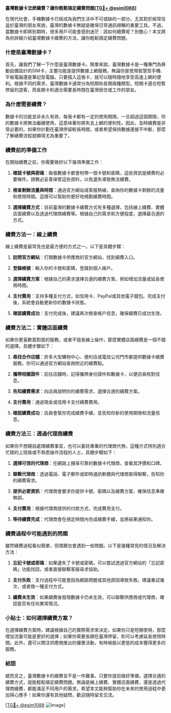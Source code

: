 **臺灣數據卡怎麽續費？讓你輕鬆搞定續費問題[[TG💪+ @esim1088](https://t.me/s/esim1088)]**

在現代社會，手機數據卡已經成為我們生活中不可或缺的一部分。尤其對於經常往返於臺灣的朋友來說，臺灣的數據卡無疑是確保日常通訊順暢的重要工具。不過，當數據卡即將到期時，很多用戶可能會感到迷茫：該如何續費呢？別擔心！本文將為你詳細介紹臺灣數據卡續費的方法，讓你輕鬆搞定續費問題。

### **什麼是臺灣數據卡？**

首先，讓我們了解一下什麼是臺灣數據卡。簡單來說，臺灣數據卡是一種專門為移動設備設計的SIM卡，主要功能是提供數據上網服務。無論你是使用智慧型手機、平板電腦還是筆記型電腦，只要插入這張卡，就可以隨時隨地享受高速上網的便利。根據不同的需求，臺灣數據卡通常分為短期和長期兩種類型。短期卡適合短暫停留的遊客，而長期卡則適合需要長時間在臺灣居住或工作的朋友。

### **為什麼需要續費？**

數據卡的功能並非永久有效，每張卡都有一定的使用期限。一旦超過這個期限，你的數據卡將無法繼續使用，這意味著你將失去上網的便利性。因此，及時續費是非常必要的。如果你計劃在臺灣停留較長時間，或者希望保持數據連接不中斷，那麼了解續費流程就顯得尤為重要了。

### **續費前的準備工作**

在開始續費之前，你需要做好以下幾項準備工作：

1. **確認卡號與密碼**：每張數據卡都會附帶一個卡號和密碼，這些資訊是續費的必要條件。請務必妥善保管這些資料，以免遺失導致無法續費。

2. **檢查剩餘流量與時間**：通過官方網站或客服熱線，查詢你的數據卡剩餘的流量和使用時間。這樣可以幫助你更好地規劃續費時間。

3. **選擇續費方式**：目前臺灣的數據卡續費方式有多種選擇，包括線上續費、實體店面續費以及透過代理商續費等。根據自己的需求和方便程度，選擇最合適的方式。

### **續費方法一：線上續費**

線上續費是最常見也是最方便的方式之一。以下是具體步驟：

1. **訪問官方網站**：打開數據卡供應商的官方網站，找到續費入口。
   
2. **登錄帳號**：輸入你的卡號和密碼，登錄到個人帳戶。

3. **選擇續費方案**：根據自己的需求選擇合適的續費方案，例如增加流量或延長使用時間。

4. **支付費用**：支持多種支付方式，如信用卡、PayPal或其他電子錢包。完成支付後，系統會自動更新你的數據卡狀態。

5. **確認續費成功**：支付完成後，建議再次檢查帳戶信息，確保續費已成功生效。

### **續費方法二：實體店面續費**

如果你更喜歡面對面的服務，或者不擅長線上操作，那麼實體店面續費是一個不錯的選擇。具體步驟如下：

1. **尋找合作店舖**：許多大型購物中心、便利店或電信公司門市都提供數據卡續費服務。你可以通過官方網站查詢附近的續費點。

2. **攜帶相關證件**：前往店舖時，記得攜帶身份證件和數據卡，以便店員核對信息。

3. **告知續費需求**：向店員說明你的續費需求，選擇合適的續費方案。

4. **支付費用**：通過現金或信用卡支付續費費用。

5. **確認續費成功**：店員會幫你完成續費手續，並告知你新的使用期限和流量信息。

### **續費方法三：透過代理商續費**

如果你不想親自處理續費事宜，也可以委託專業的代理商代勞。這種方式特別適合忙碌的上班族或不熟悉操作流程的人士。具體步驟如下：

1. **選擇可信的代理商**：在網路上搜尋可靠的數據卡代理商，查看其評價和口碑。

2. **聯繫代理商**：透過電話、電子郵件或即時通訊軟體與代理商取得聯繫，告知你的續費需求。

3. **提供必要資訊**：代理商會要求你提供卡號、密碼以及續費方案，確保信息準確無誤。

4. **支付費用**：根據代理商提供的付款方式，完成費用支付。

5. **等待續費完成**：代理商會在規定時間內完成續費手續，並將結果通知你。

### **續費過程中可能遇到的問題**

雖然續費過程看似簡單，但偶爾也會遇到一些問題。以下是幾種常見的情況及解決方法：

1. **忘記卡號或密碼**：如果遺失了卡號或密碼，可以嘗試透過官方網站的「忘記密碼」功能找回，或者直接聯繫客服尋求協助。

2. **支付失敗**：支付過程中可能會因為網路問題或其他原因導致失敗。建議重試幾次，或者換一種支付方式。

3. **續費未生效**：如果續費後發現數據卡仍未生效，可以聯繫供應商或代理商，確認是否有任何異常情況。

### **小貼士：如何選擇續費方案？**

在選擇續費方案時，建議根據自己的實際需求來決定。如果你只是短期使用，那麼增加流量可能是更好的選擇；如果你需要長期在臺灣停留，則可以考慮延長使用時間。此外，還可以關注供應商推出的優惠活動，有時候能以更低的成本獲得更多的服務。

### **結語**

總而言之，臺灣數據卡的續費並不是一件難事，只要你提前做好準備，選擇合適的續費方式，就能輕鬆搞定續費問題。無論是線上續費、實體店面續費，還是透過代理商續費，都能滿足不同用戶的需求。希望本文能夠幫助你在未來的使用過程中更加得心應手！如果你還有其他疑問，歡迎隨時留言交流。

[[TG💪+ @esim1088](https://t.me/s/esim1088) ![Image](https://i.postimg.cc/4NQfJmqS/Snipaste-2025-05-13-00-14-12.png)]